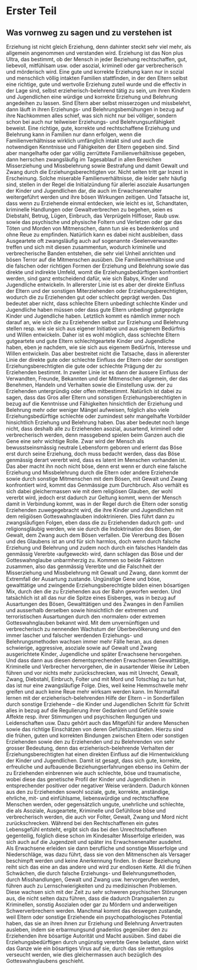 # Erster Teil
## Was vornweg zu sagen und zu verstehen ist
Erziehung ist nicht gleich Erziehung, denn dahinter steckt sehr viel mehr, als allgemein angenommen und verstanden wird. Erziehung ist das Non plus Ultra, das bestimmt, ob der Mensch in jeder Beziehung rechtschaffen, gut, liebevoll, mitfühlsam usw. oder asozial, kriminell oder gar verbrecherisch und mörderisch wird. Eine gute und korrekte Erziehung kann nur in sozial und menschlich völlig intakten Familien stattfinden, in der den Eltern selbst eine richtige, gute und wertvolle Erziehung zuteil wurde und die effectiv in der Lage sind, selbst erzieherisch-belehrend tätig zu sein, um ihren Kindern und Jugendlichen eine würdige und korrekte Erziehung und Belehrung angedeihen zu lassen. Sind Eltern aber selbst misserzogen und missbelehrt, dann läuft in ihren Erziehungs- und Belehrungsbemühungen in bezug auf ihre Nachkommen alles schief, was sich nicht nur bei völliger, sondern schon bei auch nur teilweiser Erziehungs- und Belehrungsunfähigkeit beweist. Eine richtige, gute, korrekte und rechtschaffene Erziehung und Belehrung kann in Familien nur dann erfolgen, wenn die Familienverhältnisse wirklich umfänglich intakt sind und auch die notwendigen Kenntnisse und Fähigkeiten der Eltern gegeben sind. Sind aber mangelhafte oder gar völlig zerrüttete Familienverhältnisse gegeben, dann herrschen zwangsläufig im Tagesablauf in allen Bereichen Misserziehung und Missbelehrung sowie Bestrafung und damit Gewalt und Zwang durch die Erziehungsberechtigten vor. Nicht selten tritt gar Inzest in Erscheinung. Solche miserable Familienverhältnisse, die leider sehr häufig sind, stellen in der Regel die Initialzündung für allerlei asoziale Ausartungen der Kinder und Jugendlichen dar, die auch im Erwachsenenalter weitergeführt werden und ihre bösen Wirkungen zeitigen. Und Tatsache ist, dass wenn zu Erziehende einmal entdecken, wie leicht es ist, Schandtaten, kriminelle Handlungen oder Gewaltverbrechen zu begehen, seien es Diebstahl, Betrug, Lügen, Einbruch, das Verprügeln Hilfloser, Raub usw. sowie das psychische und physische Foltern und Verletzen oder gar das Töten und Morden von Mitmenschen, dann tun sie es bedenkenlos und ohne Reue zu empfinden. Natürlich kann es dabei nicht ausbleiben, dass Ausgeartete oft zwangsläufig auch auf sogenannte ‹Seelenverwandte› treffen und sich mit diesen zusammentun, wodurch kriminelle und verbrecherische Banden entstehen, die sehr viel Unheil anrichten und bösen Terror auf die Mitmenschen ausüben.
Die Familienverhältnisse und die falschen oder richtigen Formen der Erziehung und Belehrung sowie das direkte und indirekte Umfeld, womit die Erziehungsbedürftigen konfrontiert werden, sind ganz entscheidend dafür, wie sich Babys, Kinder und Jugendliche entwickeln. In allererster Linie ist es aber der direkte Einfluss der Eltern und der sonstigen Miterziehenden oder Erziehungsberechtigten, wodurch die zu Erziehenden gut oder schlecht geprägt werden. Das bedeutet aber nicht, dass schlechte Eltern unbedingt schlechte Kinder und Jugendliche haben müssen oder dass gute Eltern unbedingt gutgeprägte Kinder und Jugendliche haben. Letztlich kommt es nämlich immer noch darauf an, wie sich die zu Erziehenden selbst zur Erziehung und Belehrung stellen resp. wie sie sich aus eigener Initiative und aus eigenem Bedürfnis und Willen entwickeln. Daher ist es wohl möglich, dass schlechte Eltern gutgeartete und gute Eltern schlechtgeartete Kinder und Jugendliche haben, eben je nachdem, wie sie sich aus eigenem Bedürfnis, Interesse und Willen entwickeln.
Das aber bestreitet nicht die Tatsache, dass in allererster Linie der direkte gute oder schlechte Einfluss der Eltern oder der sonstigen Erziehungsberechtigten die gute oder schlechte Prägung der zu Erziehenden bestimmt. In zweiter Linie ist es dann der äussere Einfluss der Verwandten, Freunde, Bekannten und der Mitmenschen allgemein, der das Benehmen, Handeln und Verhalten sowie die Einstellung usw. der zu Erziehenden untergründig oder offen mitbestimmt. Natürlich ist dabei zu sagen, dass das Gros aller Eltern und sonstigen Erziehungsberechtigten in bezug auf die Kenntnisse und Fähigkeiten hinsichtlich der Erziehung und Belehrung mehr oder weniger Mängel aufweisen, folglich also viele Erziehungsbedürftige schlechte oder zumindest sehr mangelhafte Vorbilder hinsichtlich Erziehung und Belehrung haben. Das aber bedeutet noch lange nicht, dass deshalb alle zu Erziehenden asozial, ausartend, kriminell oder verbrecherisch werden, denn massgebend spielen beim Ganzen auch die Gene eine sehr wichtige Rolle. Zwar wird der Mensch als bewusstseinsmässig neutrale Lebensform geboren und erlernt das Böse erst durch seine Erziehung, doch muss bedacht werden, dass das Böse genmässig derart vererbt wird, dass es latent im Menschen vorhanden ist. Das aber macht ihn noch nicht böse, denn erst wenn er durch eine falsche Erziehung und Missbelehrung durch die Eltern oder andere Erziehende sowie durch sonstige Mitmenschen mit dem Bösen, mit Gewalt und Zwang konfrontiert wird, kommt das Genmässige zum Durchbruch. Also verhält es sich dabei gleichermassen wie mit dem religiösen Glauben, der wohl vererbt wird, jedoch erst dadurch zur Geltung kommt, wenn der Mensch damit in Verbindung kommt, was in der Regel durch die Eltern oder sonstig Erziehenden zuwegegebracht wird, die ihre Kinder und Jugendlichen mit dem religiösen Gotteswahnglauben indoktrinieren. Dies führt dann zu zwangsläufigen Folgen, eben dass die zu Erziehenden dadurch gott- und religionsgläubig werden, wie sie durch die Indoktrination des Bösen, der Gewalt, dem Zwang auch dem Bösen verfallen. Die Vererbung des Bösen und des Glaubens ist an und für sich harmlos, doch wenn durch falsche Erziehung und Belehrung und zudem noch durch ein falsches Handeln das genmässig Vererbte ‹aufgeweckt› wird, dann schlagen das Böse und der Gotteswahnglaube unbarmherzig zu. Kommen so beide Faktoren zusammen, also das genmässig Vererbte und die Falschheit der Misserziehung und Missbelehrung mit Gewalt und Zwang, dann kommt der Extremfall der Ausartung zustande. Ungünstige Gene und böse, gewalttätige und zwingende Erziehungsberechtigte bilden einen bösartigen Mix, durch den die zu Erziehenden aus der Bahn geworfen werden. Und tatsächlich ist all das nur die Spitze eines Eisberges, was in bezug auf Ausartungen des Bösen, Gewalttätigen und des Zwanges in den Familien und ausserhalb derselben sowie hinsichtlich der extremen und terroristischen Ausartungen durch den ‹normalen› oder extremen Gotteswahnglauben bekannt wird. Mit dem unvernünftigen und verbrecherisch zu nennenden Wachstum der Überbevölkerung und den immer lascher und falscher werdenden Erziehungs- und Belehrungsmethoden wachsen immer mehr Fälle heran, aus denen schwierige, aggressive, asoziale sowie auf Gewalt und Zwang ausgerichtete Kinder, Jugendliche und später Erwachsene hervorgehen. Und dass dann aus diesen dementsprechenden Erwachsenen Gewalttätige, Kriminelle und Verbrecher hervorgehen, die in ausartender Weise ihr Leben führen und vor nichts mehr zurückschrecken, was mit Unrecht, Gewalt, Zwang, Diebstahl, Einbruch, Folter und mit Mord und Totschlag zu tun hat, das ist nur eine zwangsläufige Folge. Dies, weil keine Hemmschwelle mehr greifen und auch keine Reue mehr wirksam werden kann.
Im Normalfall lernen mit der erzieherisch-belehrenden Hilfe der Eltern – in Sonderfällen durch sonstige Erziehende – die Kinder und Jugendlichen Schritt für Schritt alles in bezug auf die Regulierung ihrer Gedanken und Gefühle sowie Affekte resp. ihrer Stimmungen und psychischen Regungen und Leidenschaften usw. Dazu gehört auch das Mitgefühl für andere Menschen sowie das richtige Einschätzen von deren Gefühlszuständen. Hierzu sind die frühen, guten und korrekten Bindungen zwischen Eltern oder sonstigen Erziehenden sowie den zu Erziehenden und zu Belehrenden von sehr grosser Bedeutung, denn das erzieherisch-belehrende Verhalten der Erziehungsberechtigten hat einen direkten Einfluss auf die Hirnentwicklung der Kinder und Jugendlichen. Damit ist gesagt, dass sich gute, korrekte, erfreuliche und aufbauende Beziehungserfahrungen ebenso ins Gehirn der zu Erziehenden einbrennen wie auch schlechte, böse und traumatische, wobei diese das genetische Profil der Kinder und Jugendlichen in entsprechender positiver oder negativer Weise verändern.
Dadurch können aus den zu Erziehenden sowohl soziale, gute, korrekte, anständige, ehrliche, mit- und einfühlsame, liebenswürdige und rechtschaffene Menschen werden, oder gegensätzlich ungute, unehrliche und schlechte, die als Asoziale, Ausgeartete, Kriminelle und Gefühllose böse und verbrecherisch werden, die auch vor Folter, Gewalt, Zwang und Mord nicht zurückschrecken.
Während bei den Rechtschaffenen ein gutes Lebensgefühl entsteht, ergibt sich das bei den Unrechtschaffenen gegenteilig, folglich diese schon im Kindesalter Misserfolge erleiden, was sich auch auf die Jugendzeit und später ins Erwachsenenalter ausdehnt. Als Erwachsene erleiden sie dann berufliche und sonstige Misserfolge und Niederschläge, was dazu führt, dass sie von den Mitmenschen als Versager beschimpft werden und keine Anerkennung finden. In dieser Beziehung reiht sich das eine an das andere und wird zur endlosen Kette. All die frühen Schwächen, die durch falsche Erziehungs- und Belehrungsmethoden, durch Misshandlungen, Gewalt und Zwang usw. hervorgerufen werden, führen auch zu Lernschwierigkeiten und zu medizinischen Problemen.
Diese wachsen sich mit der Zeit zu sehr schweren psychischen Störungen aus, die nicht selten dazu führen, dass die dadurch Drangsalierten zu Kriminellen, sonstig Asozialen oder gar zu Mördern und anderweitigen Schwerverbrechern werden. Manchmal kommt das deswegen zustande, weil Eltern oder sonstige Erziehende ein psychopathologisches Potential haben, das sie an ihren ihnen zur Erziehung und Belehrung Anvertrauten ausleben, indem sie erbarmungsund gnadenlos gegenüber den zu Erziehenden ihre bösartige Autorität und Macht ausüben. Sind dabei die Erziehungsbedürftigen durch ungünstig vererbte Gene belastet, dann wirkt das Ganze wie ein bösartiges Virus auf sie, durch das sie rettungslos verseucht werden, wie dies gleichermassen auch bezüglich des Gotteswahnglaubens geschieht.
